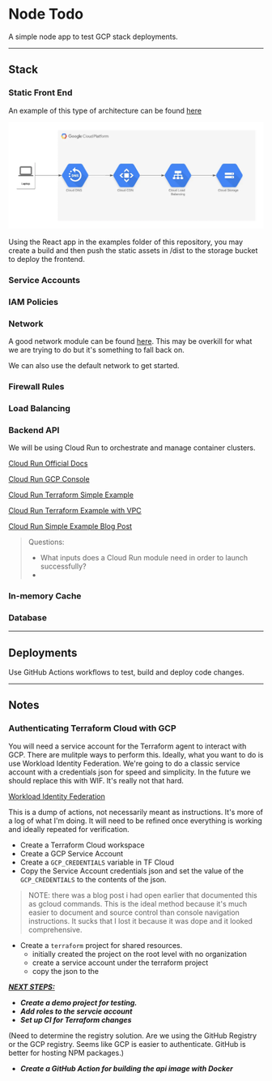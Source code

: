 # Node Todo
A simple node app to test GCP stack deployments.

---
## Stack

### Static Front End
An example of this type of architecture can be found [here](https://medium.com/swlh/setup-a-static-website-cdn-with-terraform-on-gcp-23c6937382c6)

![Static Frontend](images/gcp-static-frontend.png)

Using the React app in the examples folder of this repository, you may create a build and then push the static assets in /dist to the storage bucket to deploy the frontend.

### Service Accounts

### IAM Policies

### Network
A good network module can be found [here](https://registry.terraform.io/modules/terraform-google-modules/network/google/7.1.0?utm_content=documentLink&utm_medium=Visual+Studio+Code&utm_source=terraform-ls). This may be overkill for what we are trying to do but it's something to fall back on.

We can also use the default network to get started.

### Firewall Rules

### Load Balancing

### Backend API
We will be using Cloud Run to orchestrate and manage container clusters. 

[Cloud Run Official Docs](https://cloud.google.com/run/?utm_source=google&utm_medium=cpc&utm_campaign=na-US-all-en-dr-bkws-all-all-trial-e-dr-1605212&utm_content=text-ad-none-any-DEV_c-CRE_623126732147-ADGP_Desk%20%7C%20BKWS%20-%20EXA%20%7C%20Txt%20_%20General%20_%20Product%20Support-KWID_43700076167765433-kwd-678836618089&utm_term=KW_google%20cloud%20run-ST_google%20cloud%20run&gclid=CjwKCAjw44mlBhAQEiwAqP3eVonj8vzdwJkpF2l8mTzgTZidxnM9qrejcfSfL07M8sX-e3PTeuB4lhoCDzAQAvD_BwE&gclsrc=aw.ds)

[Cloud Run GCP Console](https://console.cloud.google.com/run?)

[Cloud Run Terraform Simple Example](https://github.com/GoogleCloudPlatform/terraform-google-cloud-run/tree/v0.8.0/examples/simple_cloud_run)

[Cloud Run Terraform Example with VPC](https://github.com/GoogleCloudPlatform/terraform-google-cloud-run/tree/v0.8.0/examples/cloud_run_vpc_connector)

[Cloud Run Simple Example Blog Post](https://ruanmartinelli.com/posts/terraform-cloud-run/)

> Questions:
> - What inputs does a Cloud Run module need in order to launch successfully? 
> - 

### In-memory Cache

### Database

---

## Deployments

Use GitHub Actions workflows to test, build and deploy code changes.


---

## Notes

### Authenticating Terraform Cloud with GCP

You will need a service account for the Terraform agent to interact with GCP. There are mulitple ways to perform this. Ideally, what you want to do is use Workload Identity Federation. We're going to do a classic service account with a credentials json for speed and simplicity. In the future we should replace this with WIF. It's really not that hard.

[Workload Identity Federation](https://cloud.google.com/iam/docs/workload-identity-federation?_ga=2.22965950.-466698892.1687471982&_gac=1.226558831.1688398950.CjwKCAjw44mlBhAQEiwAqP3eVkyCPeYDllbX9O1yShtr8uB5oh_sdsoL5To1vLJLi2U2VzzJ9A7fLxoClDMQAvD_BwE)

This is a dump of actions, not necessarily meant as instructions. It's more of a log of what I'm doing. It will need to be refined once everything is working and ideally repeated for verification.
- Create a Terraform Cloud workspace
- Create a GCP Service Account
- Create a `GCP_CREDENTIALS` variable in TF Cloud
- Copy the Service Account credentials json and set the value of the `GCP_CREDENTIALS` to the contents of the json.

> NOTE: there was a blog post i had open earlier that documented this as gcloud commands. This is the ideal method because it's much easier to document and source control than console navigation instructions. It sucks that I lost it because it was dope and it looked comprehensive.
- Create a `terraform` project for shared resources.
    - initially created the project on the root level with no organization
    - create a service account under the terraform project
    - copy the json to the 

<u>***NEXT STEPS:***</u>
- ***Create a demo project for testing.***
- ***Add roles to the servcie account***
- ***Set up CI for Terraform changes***

(Need to determine the registry solution. Are we using the GitHub Registry or the GCP registry. Seems like GCP is easier to authenticate. GitHub is better for hosting NPM packages.)
- ***Create a GitHub Action for building the api image with Docker***